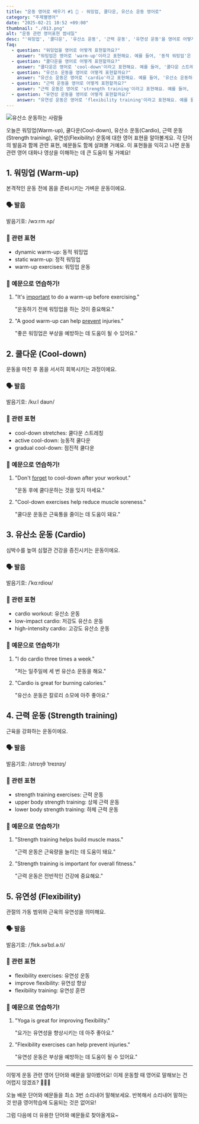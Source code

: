 ```yaml
---
title: "운동 영어로 배우기 #1 💪 - 워밍업, 쿨다운, 유산소 운동 영어로"
category: "주제별영어"
date: "2025-02-21 10:52 +09:00"
thumbnail: "./013.png"
alt: "운동 관련 영어표현 썸네일"
desc: "'워밍업', '쿨다운', '유산소 운동', '근력 운동', '유연성 운동'을 영어로 어떻게 표현하면 좋을까요? '운동 전 워밍업하는 법', '운동 후 쿨다운하는 법', '유산소 운동하는 법', '근력 운동하는 법', '유연성 운동하는 법' 등을 영어로 표현하는 법을 배워봅시다. 다양한 예문을 통해서 연습하고 본인의 표현으로 만들어 보세요."
faq:
  - question: "워밍업을 영어로 어떻게 표현할까요?"
    answer: "워밍업은 영어로 'warm-up'이라고 표현해요. 예를 들어, '동적 워밍업'은 'dynamic warm-up'이라고 말할 수 있어요."
  - question: "쿨다운을 영어로 어떻게 표현할까요?"
    answer: "쿨다운은 영어로 'cool-down'이라고 표현해요. 예를 들어, '쿨다운 스트레칭'은 'cool-down stretches'라고 말할 수 있어요."
  - question: "유산소 운동을 영어로 어떻게 표현할까요?"
    answer: "유산소 운동은 영어로 'cardio'라고 표현해요. 예를 들어, '유산소 운동하기'는 'doing cardio'라고 말할 수 있어요."
  - question: "근력 운동을 영어로 어떻게 표현할까요?"
    answer: "근력 운동은 영어로 'strength training'이라고 표현해요. 예를 들어, '근력 운동하기'는 'doing strength training'이라고 말할 수 있어요."
  - question: "유연성 운동을 영어로 어떻게 표현할까요?"
    answer: "유연성 운동은 영어로 'flexibility training'이라고 표현해요. 예를 들어, '유연성 운동하기'는 'doing flexibility exercises'라고 말할 수 있어요."
---
```


![유산소 운동하는 사람들](./013-1.jpg)

오늘은 워밍업(Warm-up), 쿨다운(Cool-down), 유산소 운동(Cardio), 근력 운동(Strength training), 유연성(Flexibility) 운동에 대한 영어 표현을 알아볼게요. 각 단어의 발음과 함께 관련 표현, 예문들도 함께 살펴볼 거예요. 이 표현들을 익히고 나면 운동 관련 영어 대화나 영상을 이해하는 데 큰 도움이 될 거예요!

## 1. 워밍업 (Warm-up)

본격적인 운동 전에 몸을 준비시키는 가벼운 운동이에요.

### 🗣️ 발음

<span data-pronunciation="warm-up">발음기호: /wɔːrm ʌp/</span>

### 💭 관련 표현

- dynamic warm-up: 동적 워밍업
- static warm-up: 정적 워밍업
- warm-up exercises: 워밍업 운동

### 📝 예문으로 연습하기!

1. "It's [important](/blog/in-english/318.important/) to do a warm-up before exercising."

   "운동하기 전에 워밍업을 하는 것이 중요해요."

2. "A good warm-up can help [prevent](/blog/in-english/290.prevent/) injuries."

   "좋은 워밍업은 부상을 예방하는 데 도움이 될 수 있어요."

## 2. 쿨다운 (Cool-down)

운동을 마친 후 몸을 서서히 회복시키는 과정이에요.

### 🗣️ 발음

<span data-pronunciation="cool-down">발음기호: /kuːl daʊn/</span>

### 💭 관련 표현

- cool-down stretches: 쿨다운 스트레칭
- active cool-down: 능동적 쿨다운
- gradual cool-down: 점진적 쿨다운

### 📝 예문으로 연습하기!

1. "Don't [forget](/blog/in-english/023.forget/) to cool-down after your workout."

   "운동 후에 쿨다운하는 것을 잊지 마세요."

2. "Cool-down exercises help reduce muscle soreness."

   "쿨다운 운동은 근육통을 줄이는 데 도움이 돼요."

## 3. 유산소 운동 (Cardio)

심박수를 높여 심혈관 건강을 증진시키는 운동이에요.

### 🗣️ 발음

<span data-pronunciation="cardio">발음기호: /ˈkɑːrdioʊ/</span>

### 💭 관련 표현

- cardio workout: 유산소 운동
- low-impact cardio: 저강도 유산소 운동
- high-intensity cardio: 고강도 유산소 운동

### 📝 예문으로 연습하기!

1. "I do cardio three times a week."

   "저는 일주일에 세 번 유산소 운동을 해요."

2. "Cardio is great for burning calories."

   "유산소 운동은 칼로리 소모에 아주 좋아요."

## 4. 근력 운동 (Strength training)

근육을 강화하는 운동이에요.

### 🗣️ 발음

<span data-pronunciation="strength training">발음기호: /strɛŋθ ˈtreɪnɪŋ/</span>

### 💭 관련 표현

- strength training exercises: 근력 운동
- upper body strength training: 상체 근력 운동
- lower body strength training: 하체 근력 운동

### 📝 예문으로 연습하기!

1. "Strength training helps build muscle mass."

   "근력 운동은 근육량을 늘리는 데 도움이 돼요."

2. "Strength training is important for overall fitness."

   "근력 운동은 전반적인 건강에 중요해요."

## 5. 유연성 (Flexibility)

관절의 가동 범위와 근육의 유연성을 의미해요.

### 🗣️ 발음

<span data-pronunciation="flexibility">발음기호: /ˌflɛk.səˈbɪl.ə.ti/</span>

### 💭 관련 표현

- flexibility exercises: 유연성 운동
- improve flexibility: 유연성 향상
- flexibility training: 유연성 훈련

### 📝 예문으로 연습하기!

1. "Yoga is great for improving flexibility."

   "요가는 유연성을 향상시키는 데 아주 좋아요."

2. "Flexibility exercises can help prevent injuries."

   "유연성 운동은 부상을 예방하는 데 도움이 될 수 있어요."

---

이렇게 운동 관련 영어 단어와 예문을 알아봤어요! 이제 운동할 때 영어로 말해보는 건 어렵지 않겠죠? 🏋️‍♀️😊

오늘 배운 단어와 예문들을 최소 3번 소리내어 말해보세요. 반복해서 소리내어 말하는 것 만큼 영어학습에 도움되는 것은 없어요!

그럼 다음에 더 유용한 단어와 예문들로 찾아올게요~
